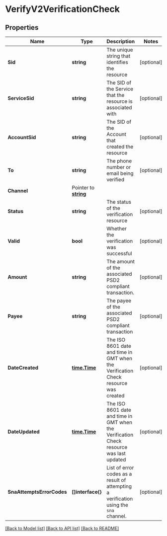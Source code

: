 # VerifyV2VerificationCheck

## Properties

Name | Type | Description | Notes
------------ | ------------- | ------------- | -------------
**Sid** | **string** | The unique string that identifies the resource |[optional] 
**ServiceSid** | **string** | The SID of the Service that the resource is associated with |[optional] 
**AccountSid** | **string** | The SID of the Account that created the resource |[optional] 
**To** | **string** | The phone number or email being verified |[optional] 
**Channel** | Pointer to [**string**](VerificationCheckEnumChannel.md) |  |
**Status** | **string** | The status of the verification resource |[optional] 
**Valid** | **bool** | Whether the verification was successful |[optional] 
**Amount** | **string** | The amount of the associated PSD2 compliant transaction. |[optional] 
**Payee** | **string** | The payee of the associated PSD2 compliant transaction |[optional] 
**DateCreated** | [**time.Time**](time.Time.md) | The ISO 8601 date and time in GMT when the Verification Check resource was created |[optional] 
**DateUpdated** | [**time.Time**](time.Time.md) | The ISO 8601 date and time in GMT when the Verification Check resource was last updated |[optional] 
**SnaAttemptsErrorCodes** | **[]interface{}** | List of error codes as a result of attempting a verification using the `sna` channel. |[optional] 

[[Back to Model list]](../README.md#documentation-for-models) [[Back to API list]](../README.md#documentation-for-api-endpoints) [[Back to README]](../README.md)


